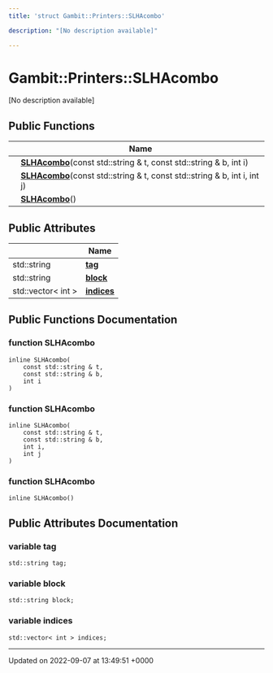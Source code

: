 ```yaml
---
title: 'struct Gambit::Printers::SLHAcombo'

description: "[No description available]"

---
```


# Gambit::Printers::SLHAcombo





[No description available]

## Public Functions

|                | Name           |
| -------------- | -------------- |
| | **[SLHAcombo](/documentation/code/classes/structgambit_1_1printers_1_1slhacombo/#function-slhacombo)**(const std::string & t, const std::string & b, int i) |
| | **[SLHAcombo](/documentation/code/classes/structgambit_1_1printers_1_1slhacombo/#function-slhacombo)**(const std::string & t, const std::string & b, int i, int j) |
| | **[SLHAcombo](/documentation/code/classes/structgambit_1_1printers_1_1slhacombo/#function-slhacombo)**() |

## Public Attributes

|                | Name           |
| -------------- | -------------- |
| std::string | **[tag](/documentation/code/classes/structgambit_1_1printers_1_1slhacombo/#variable-tag)**  |
| std::string | **[block](/documentation/code/classes/structgambit_1_1printers_1_1slhacombo/#variable-block)**  |
| std::vector< int > | **[indices](/documentation/code/classes/structgambit_1_1printers_1_1slhacombo/#variable-indices)**  |

## Public Functions Documentation

### function SLHAcombo

```
inline SLHAcombo(
    const std::string & t,
    const std::string & b,
    int i
)
```


### function SLHAcombo

```
inline SLHAcombo(
    const std::string & t,
    const std::string & b,
    int i,
    int j
)
```


### function SLHAcombo

```
inline SLHAcombo()
```


## Public Attributes Documentation

### variable tag

```
std::string tag;
```


### variable block

```
std::string block;
```


### variable indices

```
std::vector< int > indices;
```


-------------------------------

Updated on 2022-09-07 at 13:49:51 +0000